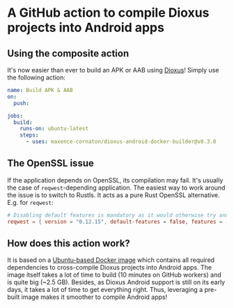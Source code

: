 # A GitHub action to compile Dioxus projects into Android apps

## Using the composite action

It's now easier than ever to build an APK or AAB using [Dioxus](https://dioxuslabs.com/)! Simply use the following action:
```yaml
name: Build APK & AAB
on:
  push:

jobs:
  build:
    runs-on: ubuntu-latest
    steps:
      - uses: maxence-cornaton/dioxus-android-docker-builder@v0.3.0
```

## The OpenSSL issue

If the application depends on OpenSSL, its compilation may fail. It's usually the case of `reqwest`-depending application. The easiest way to work around the issue is to switch to Rustls. It acts as a pure Rust OpenSSL alternative. E.g. for `reqwest`:
```toml
# Disabling default features is mandatory as it would otherwise try and use OpenSSL
reqwest = { version = "0.12.15", default-features = false, features = ["rustls-tls"] }
```

## How does this action work?

It is based on a [Ubuntu-based Docker image](Dockerfile) which contains all required dependencies to cross-compile Dioxus projects into Android apps.
The image itself takes a lot of time to build (10 minutes on GitHub workers) and is quite big (~2.5 GB). Besides, as Dioxus Android support is still on its early days, it takes a lot of time to get everything right. Thus, leveraging a pre-built image makes it smoother to compile Android apps!
